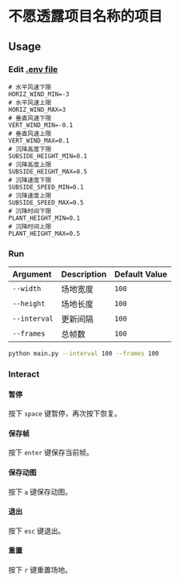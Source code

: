 # 不愿透露项目名称的项目

## Usage
### Edit [.env file](./.env)
```dotenv
# 水平风速下限
HORIZ_WIND_MIN=-3
# 水平风速上限
HORIZ_WIND_MAX=3
# 垂直风速下限
VERT_WIND_MIN=-0.1
# 垂直风速上限
VERT_WIND_MAX=0.1
# 沉降高度下限
SUBSIDE_HEIGHT_MIN=0.1
# 沉降高度上限
SUBSIDE_HEIGHT_MAX=0.5
# 沉降速度下限
SUBSIDE_SPEED_MIN=0.1
# 沉降速度上限
SUBSIDE_SPEED_MAX=0.5
# 沉降时间下限
PLANT_HEIGHT_MIN=0.1
# 沉降时间上限
PLANT_HEIGHT_MAX=0.5
```

### Run

| Argument     | Description | Default Value |
|:-------------|:------------|:--------------|
| `--width`    | 场地宽度        | `100`         |
| `--height`   | 场地长度        | `100`         |
| `--interval` | 更新间隔        | `100`         |
| `--frames`   | 总帧数         | `100`         |

```bash
python main.py --interval 100 --frames 100
```

### Interact
#### 暂停
按下 `space` 键暂停，再次按下恢复。
#### 保存帧
按下 `enter` 键保存当前帧。
#### 保存动图
按下 `a` 键保存动图。
#### 退出
按下 `esc` 键退出。
#### 重置
按下 `r` 键重置场地。
